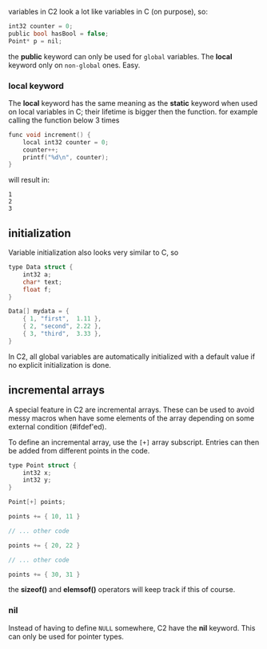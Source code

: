 
variables in C2 look a lot like variables in C (on purpose), so:

```c
int32 counter = 0;
public bool hasBool = false;
Point* p = nil;
```

the __public__ keyword can only be used for `global` variables. The __local__ keyword
only on `non-global` ones. Easy.

### local keyword

The __local__ keyword has the same meaning as the __static__ keyword when used on local
variables in C; their lifetime is bigger then the function. for example calling the function below
3 times
```c
func void increment() {
    local int32 counter = 0;
    counter++;
    printf("%d\n", counter);
}
```
will result in:
```
1
2
3
```

## initialization

Variable initialization also looks very similar to C, so
```c
type Data struct {
    int32 a;
    char* text;
    float f;
}

Data[] mydata = {
    { 1, "first",  1.11 },
    { 2, "second", 2.22 },
    { 3, "third",  3.33 },
}
```

In C2, all global variables are automatically initialized with a default value
if no explicit initialization is done.

## incremental arrays
A special feature in C2 are incremental arrays. These can be used to avoid messy macros when
have some elements of the array depending on some external condition (#ifdef'ed).

To define an incremental array, use the `[+]` array subscript. Entries can then be added from
different points in the code.
```c
type Point struct {
    int32 x;
    int32 y;
}

Point[+] points;

points += { 10, 11 }

// ... other code

points += { 20, 22 }

// ... other code

points += { 30, 31 }
```

the __sizeof()__ and __elemsof()__ operators will keep track if this of course.



### nil
Instead of having to define `NULL` somewhere, C2 have the __nil__ keyword. This can only
be used for pointer types.

